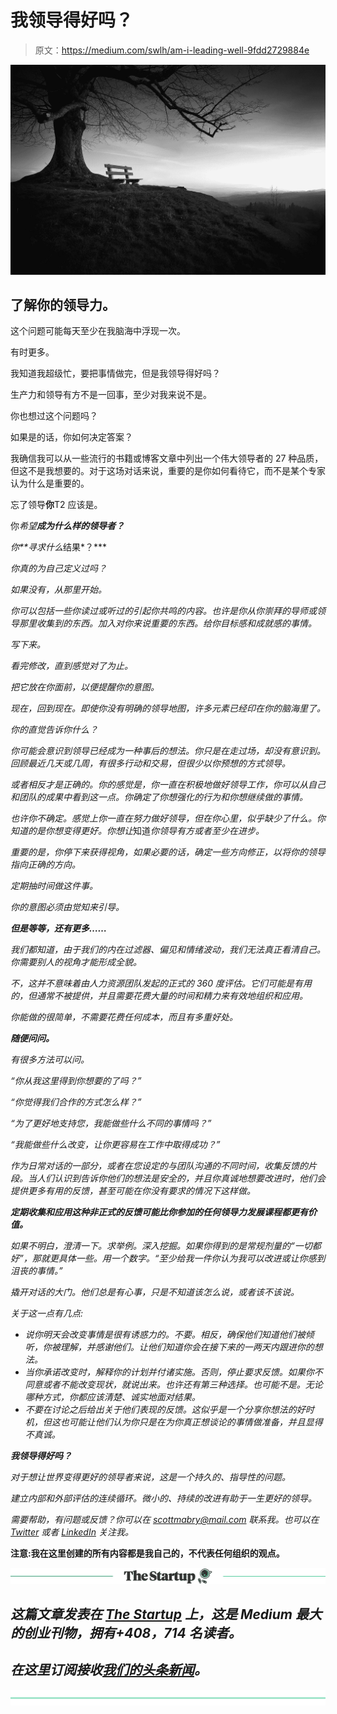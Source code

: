 # 我领导得好吗？

> 原文：<https://medium.com/swlh/am-i-leading-well-9fdd2729884e>

![](img/2c06a3af422d05dab0afd8700a1e8fa0.png)

## 了解你的领导力。

这个问题可能每天至少在我脑海中浮现一次。

有时更多。

我知道我超级忙，要把事情做完，但是我领导得好吗？

生产力和领导有方不是一回事，至少对我来说不是。

你也想过这个问题吗？

如果是的话，你如何决定答案？

我确信我可以从一些流行的书籍或博客文章中列出一个伟大领导者的 27 种品质，但这不是我想要的。对于这场对话来说，重要的是你如何看待它，而不是某个专家认为什么是重要的。

忘了领导**你**T2 应该是。

你*希望**成为什么样的领导者？***

*你**寻求什么*结果*？***

*你真的为自己定义过吗？*

*如果没有，从那里开始。*

*你可以包括一些你读过或听过的引起你共鸣的内容。也许是你从你崇拜的导师或领导那里收集到的东西。加入对你来说重要的东西。给你目标感和成就感的事情。*

*写下来。*

*看完修改，直到感觉对了为止。*

*把它放在你面前，以便提醒你的意图。*

*现在，回到现在。即使你没有明确的领导地图，许多元素已经印在你的脑海里了。*

*你的直觉告诉你什么？*

*你可能会意识到领导已经成为一种事后的想法。你只是在走过场，却没有意识到。回顾最近几天或几周，有很多行动和交易，但很少以你预想的方式领导。*

*或者相反才是正确的。你的感觉是，你一直在积极地做好领导工作，你可以从自己和团队的成果中看到这一点。你确定了你想强化的行为和你想继续做的事情。*

*也许你不确定。感觉上你一直在努力做好领导，但在你心里，似乎缺少了什么。你知道的是你想变得更好。你想让*知道*你领导有方或者至少在进步。*

*重要的是，你停下来获得视角，如果必要的话，确定一些方向修正，以将你的领导指向正确的方向。*

*定期抽时间做这件事。*

*你的意图必须由觉知来引导。*

***但是等等，还有更多……***

*我们都知道，由于我们的内在过滤器、偏见和情绪波动，我们无法真正看清自己。你需要别人的视角才能形成全貌。*

*不，这并不意味着由人力资源团队发起的正式的 360 度评估。它们可能是有用的，但通常不被提供，并且需要花费大量的时间和精力来有效地组织和应用。*

*你能做的很简单，不需要花费任何成本，而且有多重好处。*

***随便问问。***

*有很多方法可以问。*

*“你从我这里得到你想要的了吗？”*

*“你觉得我们合作的方式怎么样？”*

*“为了更好地支持您，我能做些什么不同的事情吗？”*

*“我能做些什么改变，让你更容易在工作中取得成功？”*

*作为日常对话的一部分，或者在您设定的与团队沟通的不同时间，收集反馈的片段。当人们认识到告诉你他们的想法是安全的，并且你真诚地想要改进时，他们会提供更多有用的反馈，甚至可能在你没有要求的情况下这样做。*

***定期收集和应用这种非正式的反馈可能比你参加的任何领导力发展课程都更有价值。***

*如果不明白，澄清一下。求举例。深入挖掘。如果你得到的是常规剂量的“一切都好”，那就更具体一些。用一个数字。“至少给我一件你认为我可以改进或让你感到沮丧的事情。”*

*撬开对话的大门。他们总是有心事，只是不知道该怎么说，或者该不该说。*

*关于这一点有几点:*

*   *说你明天会改变事情是很有诱惑力的。不要。相反，确保他们知道他们被倾听，你被理解，并感谢他们。让他们知道你会在接下来的一两天内跟进你的想法。*
*   *当你承诺改变时，解释你的计划并付诸实施。否则，停止要求反馈。如果你不同意或者不能改变现状，就说出来。也许还有第三种选择。也可能不是。无论哪种方式，你都应该清楚、诚实地面对结果。*
*   *不要在讨论之后给出关于他们表现的反馈。这似乎是一个分享你想法的好时机，但这也可能让他们认为你只是在为你真正想谈论的事情做准备，并且显得不真诚。*

***我领导得好吗？***

*对于想让世界变得更好的领导者来说，这是一个持久的、指导性的问题。*

*建立内部和外部评估的连续循环。微小的、持续的改进有助于一生更好的领导。*

*需要帮助，有问题或反馈？你可以在 scottmabry@mail.com 联系我。也可以在 [Twitter](https://twitter.com/scottamabry) 或者 [LinkedIn](https://www.linkedin.com/in/scottamabry/) 关注我。*

**注意:我在这里创建的所有内容都是我自己的，不代表任何组织的观点。**

*[![](img/308a8d84fb9b2fab43d66c117fcc4bb4.png)](https://medium.com/swlh)*

## *这篇文章发表在 [The Startup](https://medium.com/swlh) 上，这是 Medium 最大的创业刊物，拥有+408，714 名读者。*

## *在这里订阅接收[我们的头条新闻](http://growthsupply.com/the-startup-newsletter/)。*

*[![](img/b0164736ea17a63403e660de5dedf91a.png)](https://medium.com/swlh)*